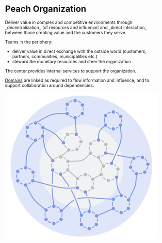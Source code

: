 # Peach Organization

<summary>
Deliver value in complex and competitive environments through _decentralization_ (of resources and influence) and _direct interaction_ between those creating value and the customers they serve.
</summary>

Teams in the periphery:

-   deliver value in direct exchange with the outside world (customers, partners, communities, municipalities etc.)
-   steward the monetary resources and steer the organization

The center provides internal services to support the organization.

[Domains](glossary:domain) are linked as required to flow information and influence, and to support collaboration around dependencies.

![Peach Organization](img/structural-patterns/peach-organization.png)
